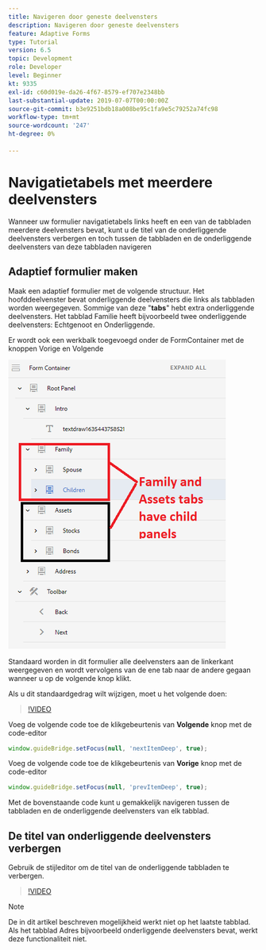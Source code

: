 ```yaml
---
title: Navigeren door geneste deelvensters
description: Navigeren door geneste deelvensters
feature: Adaptive Forms
type: Tutorial
version: 6.5
topic: Development
role: Developer
level: Beginner
kt: 9335
exl-id: c60d019e-da26-4f67-8579-ef707e2348bb
last-substantial-update: 2019-07-07T00:00:00Z
source-git-commit: b3e9251bdb18a008be95c1fa9e5c79252a74fc98
workflow-type: tm+mt
source-wordcount: '247'
ht-degree: 0%

---
```


# Navigatietabels met meerdere deelvensters

Wanneer uw formulier navigatietabels links heeft en een van de tabbladen meerdere deelvensters bevat, kunt u de titel van de onderliggende deelvensters verbergen en toch tussen de tabbladen en de onderliggende deelvensters van deze tabbladen navigeren

## Adaptief formulier maken

Maak een adaptief formulier met de volgende structuur. Het hoofddeelvenster bevat onderliggende deelvensters die links als tabbladen worden weergegeven. Sommige van deze &quot;**tabs**&quot; hebt extra onderliggende deelvensters. Het tabblad Familie heeft bijvoorbeeld twee onderliggende deelvensters: Echtgenoot en Onderliggende.

Er wordt ook een werkbalk toegevoegd onder de FormContainer met de knoppen Vorige en Volgende

![werkbalkafstand](assets/multiple-panels.png)



Standaard worden in dit formulier alle deelvensters aan de linkerkant weergegeven en wordt vervolgens van de ene tab naar de andere gegaan wanneer u op de volgende knop klikt.

Als u dit standaardgedrag wilt wijzigen, moet u het volgende doen:

>[!VIDEO](https://video.tv.adobe.com/v/338369?quality=12&learn=on)


Voeg de volgende code toe de klikgebeurtenis van **Volgende** knop met de code-editor

```javascript
window.guideBridge.setFocus(null, 'nextItemDeep', true);
```

Voeg de volgende code toe de klikgebeurtenis van **Vorige** knop met de code-editor

```javascript
window.guideBridge.setFocus(null, 'prevItemDeep', true);
```

Met de bovenstaande code kunt u gemakkelijk navigeren tussen de tabbladen en de onderliggende deelvensters van elk tabblad.

## De titel van onderliggende deelvensters verbergen

Gebruik de stijleditor om de titel van de onderliggende tabbladen te verbergen.

>[!VIDEO](https://video.tv.adobe.com/v/338370?quality=12&learn=on)

>[!NOTE]
>
>De in dit artikel beschreven mogelijkheid werkt niet op het laatste tabblad. Als het tabblad Adres bijvoorbeeld onderliggende deelvensters bevat, werkt deze functionaliteit niet.
